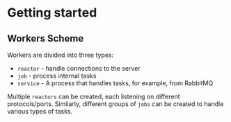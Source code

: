 # Getting started

## Workers Scheme

Workers are divided into three types:

* `reactor` - handle connections to the server
* `job` - process internal tasks
* `service` - A process that handles tasks, for example, from RabbitMQ

Multiple `reactors` can be created, each listening on different protocols/ports.
Similarly, different groups of `jobs` can be created to handle various types of tasks.


